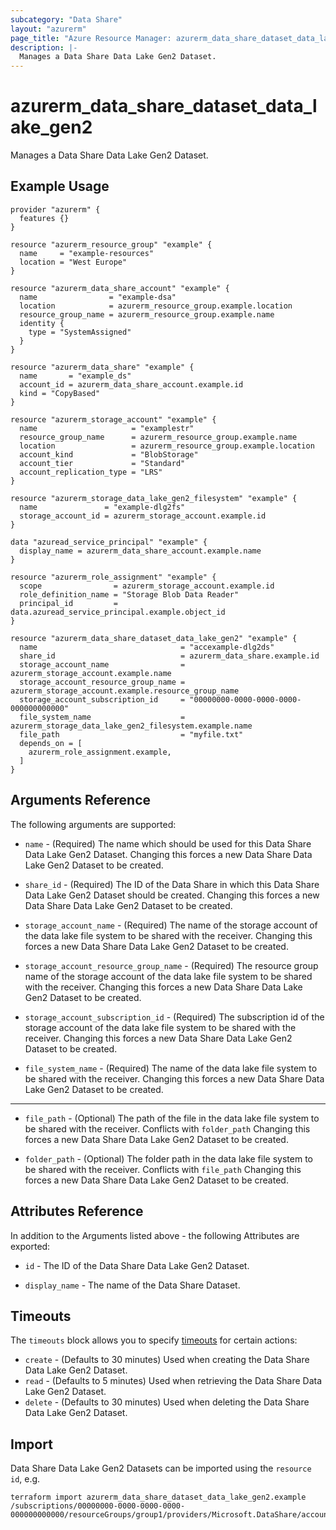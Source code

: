 ```yaml
---
subcategory: "Data Share"
layout: "azurerm"
page_title: "Azure Resource Manager: azurerm_data_share_dataset_data_lake_gen2"
description: |-
  Manages a Data Share Data Lake Gen2 Dataset.
---
```


# azurerm_data_share_dataset_data_lake_gen2

Manages a Data Share Data Lake Gen2 Dataset.

## Example Usage

```hcl
provider "azurerm" {
  features {}
}

resource "azurerm_resource_group" "example" {
  name     = "example-resources"
  location = "West Europe"
}

resource "azurerm_data_share_account" "example" {
  name                = "example-dsa"
  location            = azurerm_resource_group.example.location
  resource_group_name = azurerm_resource_group.example.name
  identity {
    type = "SystemAssigned"
  }
}

resource "azurerm_data_share" "example" {
  name       = "example_ds"
  account_id = azurerm_data_share_account.example.id
  kind = "CopyBased"
}

resource "azurerm_storage_account" "example" {
  name                     = "examplestr"
  resource_group_name      = azurerm_resource_group.example.name
  location                 = azurerm_resource_group.example.location
  account_kind             = "BlobStorage"
  account_tier             = "Standard"
  account_replication_type = "LRS"
}

resource "azurerm_storage_data_lake_gen2_filesystem" "example" {
  name               = "example-dlg2fs"
  storage_account_id = azurerm_storage_account.example.id
}

data "azuread_service_principal" "example" {
  display_name = azurerm_data_share_account.example.name
}

resource "azurerm_role_assignment" "example" {
  scope                = azurerm_storage_account.example.id
  role_definition_name = "Storage Blob Data Reader"
  principal_id         = data.azuread_service_principal.example.object_id
}

resource "azurerm_data_share_dataset_data_lake_gen2" "example" {
  name                                = "accexample-dlg2ds"
  share_id                            = azurerm_data_share.example.id
  storage_account_name                = azurerm_storage_account.example.name
  storage_account_resource_group_name = azurerm_storage_account.example.resource_group_name
  storage_account_subscription_id     = "00000000-0000-0000-0000-000000000000"
  file_system_name                    = azurerm_storage_data_lake_gen2_filesystem.example.name
  file_path                           = "myfile.txt"
  depends_on = [
    azurerm_role_assignment.example,
  ]
}
```

## Arguments Reference

The following arguments are supported:

* `name` - (Required) The name which should be used for this Data Share Data Lake Gen2 Dataset. Changing this forces a new Data Share Data Lake Gen2 Dataset to be created.

* `share_id` - (Required) The ID of the Data Share in which this Data Share Data Lake Gen2 Dataset should be created. Changing this forces a new Data Share Data Lake Gen2 Dataset to be created.

* `storage_account_name` - (Required) The name of the storage account of the data lake file system to be shared with the receiver. Changing this forces a new Data Share Data Lake Gen2 Dataset to be created.

* `storage_account_resource_group_name` - (Required) The resource group name of the storage account of the data lake file system to be shared with the receiver. Changing this forces a new Data Share Data Lake Gen2 Dataset to be created.

* `storage_account_subscription_id` - (Required) The subscription id of the storage account of the data lake file system to be shared with the receiver. Changing this forces a new Data Share Data Lake Gen2 Dataset to be created.

* `file_system_name` - (Required) The name of the data lake file system to be shared with the receiver. Changing this forces a new Data Share Data Lake Gen2 Dataset to be created.

---

* `file_path` - (Optional) The path of the file in the data lake file system to be shared with the receiver. Conflicts with `folder_path` Changing this forces a new Data Share Data Lake Gen2 Dataset to be created.

* `folder_path` - (Optional) The folder path in the data lake file system to be shared with the receiver. Conflicts with `file_path` Changing this forces a new Data Share Data Lake Gen2 Dataset to be created.

## Attributes Reference

In addition to the Arguments listed above - the following Attributes are exported: 

* `id` - The ID of the Data Share Data Lake Gen2 Dataset.

* `display_name` - The name of the Data Share Dataset.

## Timeouts

The `timeouts` block allows you to specify [timeouts](https://www.terraform.io/docs/configuration/resources.html#timeouts) for certain actions:

* `create` - (Defaults to 30 minutes) Used when creating the Data Share Data Lake Gen2 Dataset.
* `read` - (Defaults to 5 minutes) Used when retrieving the Data Share Data Lake Gen2 Dataset.
* `delete` - (Defaults to 30 minutes) Used when deleting the Data Share Data Lake Gen2 Dataset.

## Import

Data Share Data Lake Gen2 Datasets can be imported using the `resource id`, e.g.

```shell
terraform import azurerm_data_share_dataset_data_lake_gen2.example /subscriptions/00000000-0000-0000-0000-000000000000/resourceGroups/group1/providers/Microsoft.DataShare/accounts/account1/shares/share1/dataSets/dataSet1
```
